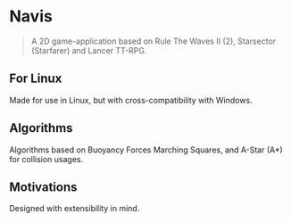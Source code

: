 # Navis

> A 2D game-application based on Rule The Waves II (2), Starsector (Starfarer)
and Lancer TT-RPG.

## For Linux

Made for use in Linux, but with cross-compatibility with Windows.

## Algorithms

Algorithms based on Buoyancy Forces Marching Squares, and A-Star (A*)
for collision usages.

## Motivations

Designed with extensibility in mind.
